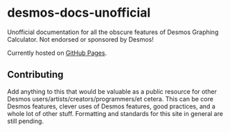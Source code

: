 # desmos-docs-unofficial
 Unofficial documentation for all the obscure features of Desmos Graphing Calculator. Not endorsed or sponsored by Desmos!

 Currently hosted on [GitHub Pages](https://radian628.github.io/desmos-docs-unofficial/).

## Contributing
 Add anything to this that would be valuable as a public resource for other Desmos users/artists/creators/programmers/et cetera. This can be core Desmos features, clever uses of Desmos features, good practices, and a whole lot of other stuff. Formatting and standards for this site in general are still pending.
